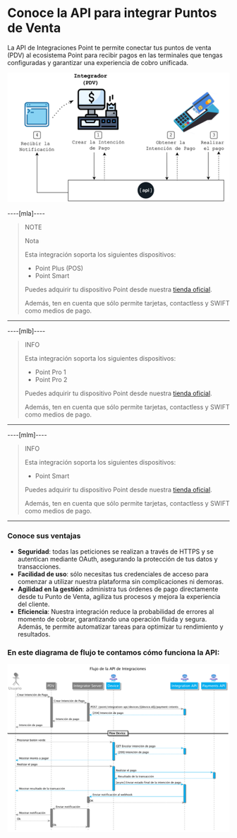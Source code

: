 # Conoce la API para integrar Puntos de Venta

La API de Integraciones Point te permite conectar tus puntos de venta (PDV) al ecosistema Point para recibir pagos en las terminales que tengas configuradas y garantizar una experiencia de cobro unificada.

![Diagram 1](/images/point-api/1-diagram-es.png)

----[mla]----
> NOTE
>
> Nota
>
> Esta integración soporta los siguientes dispositivos:
>
> - Point Plus (POS)
> - Point Smart
>
> Puedes adquirir tu dispositivo Point desde nuestra [tienda oficial](https://www.mercadopago.com.ar/point).
>
> Además, ten en cuenta que sólo permite tarjetas, contactless y SWIFT como medios de pago.

------------

----[mlb]----
> INFO
>
> Esta integración soporta los siguientes dispositivos:
>
> - Point Pro 1
> - Point Pro 2
>
> Puedes adquirir tu dispositivo Point desde nuestra [tienda oficial](https://www.mercadopago.com.br/point).
>
> Además, ten en cuenta que sólo permite tarjetas, contactless y SWIFT como medios de pago.

------------

----[mlm]----
> INFO
>
> Esta integración soporta los siguientes dispositivos:
>
> - Point Smart
>
> Puedes adquirir tu dispositivo Point desde nuestra [tienda oficial](https://www.mercadopago.com.br/point).
>
> Además, ten en cuenta que sólo permite tarjetas, contactless y SWIFT como medios de pago.

------------


### Conoce sus ventajas

* **Seguridad**: todas las peticiones se realizan a través de HTTPS y se autentican mediante OAuth, asegurando la protección de tus datos y transacciones.
* **Facilidad de uso**: sólo necesitas tus credenciales de acceso para comenzar a utilizar nuestra plataforma sin complicaciones ni demoras. 
* **Agilidad en la gestión**: administra tus órdenes de pago directamente desde tu Punto de Venta, agiliza tus procesos y mejora la experiencia del cliente.
* **Eficiencia**: Nuestra integración reduce la probabilidad de errores al momento de cobrar, garantizando una operación fluida y segura. Además, te permite automatizar tareas para optimizar tu rendimiento y resultados.

### En este diagrama de flujo te contamos cómo funciona la API:

![Mercado Pago Point Flow](/images/point-api/2-flow-diagram-es.png)